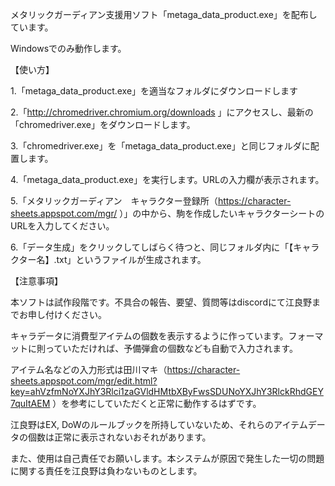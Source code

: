 メタリックガーディアン支援用ソフト「metaga_data_product.exe」を配布しています。

Windowsでのみ動作します。



【使い方】

1.「metaga_data_product.exe」を適当なフォルダにダウンロードします

2.「http://chromedriver.chromium.org/downloads 」にアクセスし、最新の「chromedriver.exe」をダウンロードします。

3.「chromedriver.exe」を「metaga_data_product.exe」と同じフォルダに配置します。

4.「metaga_data_product.exe」を実行します。URLの入力欄が表示されます。

5.「メタリックガーディアン　キャラクター登録所（https://character-sheets.appspot.com/mgr/ ）」の中から、駒を作成したいキャラクターシートのURLを入力してください。

6.「データ生成」をクリックしてしばらく待つと、同じフォルダ内に「【キャラクター名】.txt」というファイルが生成されます。



【注意事項】

本ソフトは試作段階です。不具合の報告、要望、質問等はdiscordにて江良野までお申し付けください。

キャラデータに消費型アイテムの個数を表示するように作っています。フォーマットに則っていただければ、予備弾倉の個数なども自動で入力されます。

アイテム名などの入力形式は田川マキ（https://character-sheets.appspot.com/mgr/edit.html?key=ahVzfmNoYXJhY3Rlci1zaGVldHMtbXByFwsSDUNoYXJhY3RlckRhdGEY7quItAEM ）を参考にしていただくと正常に動作するはずです。

江良野はEX, DoWのルールブックを所持していないため、それらのアイテムデータの個数は正常に表示されないおそれがあります。

また、使用は自己責任でお願いします。本システムが原因で発生した一切の問題に関する責任を江良野は負わないものとします。
